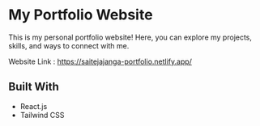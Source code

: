 # My Portfolio Website

This is my personal portfolio website! Here, you can explore my projects, skills, and ways to connect with me.

Website Link : https://saitejajanga-portfolio.netlify.app/

##  Built With
- React.js  
- Tailwind CSS  






